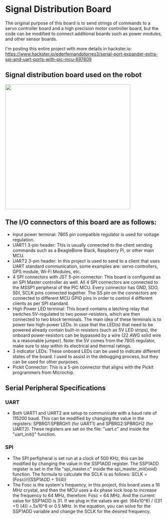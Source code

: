 
# Signal Distribution Board
The original purpose of this board is to send strings of commands to a servo controller board and a high precision motor controller board, but the code can be modified to connect additional boards such as power modules, and other sensor boards.

I'm posting this entire project with more details in hackster.io: https://www.hackster.io/ederfernandotorres3/serial-port-expander-extra-spi-and-uart-ports-with-pic-mcu-697809

## Signal distribution board used on the robot
<img src="https://user-images.githubusercontent.com/86902176/210867012-98614071-db0a-4c9a-b8a4-59c4e95517c0.jpg" width="400">

## The I/O connectors of this board are as follows:
- Input power terminal: 7805 pin compatible regulator is used for voltage regulation.
- UART1 3-pin header: This is usually connected to the client sending commands such as a BeagleBone Black, Raspberry Pi, or other main MCU.
- UART2 3-pin header: In this project is used to send to a client that uses UART standard communication, some examples are: servo controllers, GPS module, Wi-Fi Modules, etc.
- 4 SPI connectors with JST 5-pin connector: This board is configured as an SPI Master controller as well. All 4 SPI connectors are connected to the MSSP1 peripheral of the PIC MCU. Every connector has GND, SDO, SDI, SCLK pins connected together. The SS pin on the connectors are connected to different MCU GPIO pins in order to control 4 different clients as per SPI standard.
- High Power LED terminal: This board contains a latching relay that switches 5V-regulated to two power-resistors, which are then connected to two block terminals. The main idea of these terminals is to power two high-power LEDs. In case that the LED(s) that need to be powered already contain built-in resistors (such as 5V LED strips), the onboard power-resistors can be bypassed by a wire (22 AWG solid wire is a reasonable jumper). Note: the 5V comes from the 7805 regulator, make sure to stay within its electrical and thermal ratings.
- 3 indicator LEDs: These onboard LEDs can be used to indicate different states of the board. I used to assist in the debugging process, but they can be used for other purposes.
- Pickit Connector: This is a 5-pin connector that aligns with the Pickit programmers from Microchip.

## Serial Peripheral Specifications
### UART
- Both UART1 and UART2 are setup to communicate with a baud rate of 115200 baud. This can be modified by changing the value in the registers: SPBRG1:SPBRGH1 (for UART1) and SPBRG2:SPBRGH2 (for UART2). These registers are set on the file: "uart.c" and inside the "uart_init()" function.

### SPI
- The SPI perfipheral is set run at a clock of 500 KHz, this can be modified by changing the value in the SSP1ADD register. The SSP1ADD register is set in the file "spi_master.c" inside the spi_master_init(void) function. The formula to calculate the SCLK is as follows: SCLK = (Fosc)/((SSP1ADD + 1)(4))
- The Fosc is the system's frequency, in this project, this board uses a 16 MHz crystal, and then the MCU uses a 4x phase lock loop to increase the frequency to 64 MHz, therefore: Fosc = 64 MHz. And the current value for SSP1ADD is 31. If we plug in the values we get: (64x10^6) / ((31 +1) (4)) =.5x10^6 or 0.5 MHz. In the equation, you can solve for the SSP1ADD variable and change the SCLK for the desired frequency.
